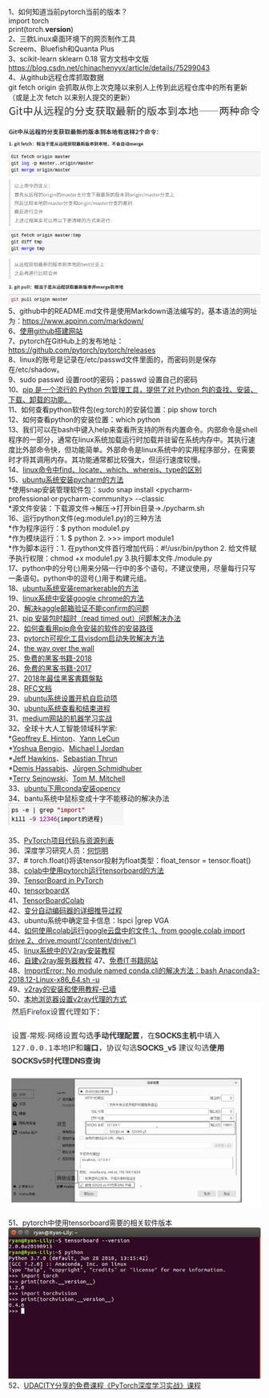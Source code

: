1、如何知道当前pytorch当前的版本？<br>
import torch<br>
print(torch.__version__)<br>
2、三款Linux桌面环境下的网页制作工具<br>
Screem、Bluefish和Quanta Plus <br>
3、scikit-learn sklearn 0.18 官方文档中文版<br>
https://blog.csdn.net/chinachenyyx/article/details/75299043<br>
4、从github远程仓库抓取数据<br>
git fetch origin 会抓取从你上次克隆以来别人上传到此远程仓库中的所有更新（或是上次 fetch 以来别人提交的更新）<br>
![fromremotetolocal](https://github.com/Ryan-Lily/python-learning-notes/blob/master/images/Fetch-and-Pull.png)<br>
5、github中的README.md文件是使用Markdown语法编写的，基本语法的网址为：https://www.appinn.com/markdown/<br>
6、[使用github搭建网站](https://blog.csdn.net/pipisorry/article/details/51707366)<br>
7、pytorch在GitHub上的发布地址：https://github.com/pytorch/pytorch/releases  
8、linux的账号是记录在/etc/passwd文件里面的，而密码则是保存在/etc/shadow。  
9、sudo passwd 设置root的密码；passwd 设置自己的密码  
10、[pip 是一个流行的 Python 包管理工具，提供了对 Python 包的查找、安装、下载、卸载的功能。](https://blog.csdn.net/liuchunming033/article/details/39578019)  
11、如何查看python软件包(eg:torch)的安装位置：pip show torch  
12、如何查看python的安装位置：which python  
13、我们可以在bash中键入help来查看所支持的所有内置命令。内部命令是shell程序的一部分，通常在linux系统加载运行时加载并驻留在系统内存中。其执行速度比外部命令快，但功能简单。外部命令是linux系统中的实用程序部分，在需要时才将其调用内存。其功能通常都比较强大，但运行速度较慢。  
14、[linux命令中find、locate、which、whereis、type的区别](https://www.cnblogs.com/jycjy/p/6940544.html)  
15、[ubuntu系统安装pycharm的方法](https://www.jetbrains.com/help/pycharm/install-and-set-up-pycharm.html#linux)  
*使用snap安装管理软件包：sudo snap install <pycharm-professional·or·pycharm-community> --classic  
*源文件安装：下载源文件->解压->打开bin目录->./pycharm.sh  
16、运行python文件(eg:module1.py)的三种方法  
*作为程序运行：$ python module1.py  
*作为模块运行：1. $ python 2. >>> import module1  
*作为脚本运行：1. 在python文件首行增加代码：#!/usr/bin/python 2. 给文件赋予执行权限：chmod +x module1.py 3.执行脚本文件./module.py  
17、python中的分号(;)用来分隔一行中的多个语句，不建议使用，尽量每行只写一条语句。python中的逗号(,)用于构建元组。  
18、[ubuntu系统安装remarkerable的方法](https://blog.csdn.net/jq_ak47/article/details/54313983)  
19、[linux系统中安装google chrome的方法](https://blog.csdn.net/cv_you/article/details/77340262)  
20、[解决kaggle邮箱验证不能confirm的问题](https://blog.csdn.net/zs15321583801/article/details/79674741)  
21、[pip 安装包时超时（read timed out）问题解决办法](https://blog.csdn.net/github_37216944/article/details/69500990)  
22、[如何查看用pip命令安装的软件的安装路径](https://blog.csdn.net/jiangmengying01/article/details/78966174/)  
23、[pytorch可视化工具visdom启动失败解决方法](https://blog.csdn.net/qq_22194315/article/details/78827185)  
24、[the way over the wall](https://briian.com/7509/)  
25、[免费的黑客书籍-2018](http://omgfoss.com/best-ethical-hacking-pdf-books-free-download/)  
26、[免费的黑客书籍-2017](https://techviral.net/best-hacking-ebooks/)  
27、[2018年最佳黑客書籍盤點](https://tdaily.news/tech/88184)  
28、[RFC文档](https://www.rfc-editor.org/)  
29、[ubuntu系统设置开机自启动项](https://www.cnblogs.com/EasonJim/p/7573292.html)  
30、[ubuntu系统查看和结束进程](https://blog.csdn.net/caomin1hao/article/details/78700282)  
31、[medium网站的机器学习实战](https://medium.com/machine-learning-in-practice)  
32、全球十大人工智能领域科学家:  
*[Geoffrey E. Hinton](http://www.cs.toronto.edu/~hinton/)、[Yann LeCun](http://yann.lecun.com/)  
*[Yoshua Bengio](http://www.iro.umontreal.ca/~bengioy/yoshua_en/index.html)、[Michael I Jordan](https://people.eecs.berkeley.edu/~jordan/)  
*[Jeff Hawkins](https://numenta.com/)、[Sebastian Thrun](http://robots.stanford.edu/)  
*[Demis Hassabis](https://deepmind.com/)、[Jürgen Schmidhuber](http://people.idsia.ch/~juergen/)  
*[Terry Sejnowski](https://www.salk.edu/scientist/terrence-sejnowski/)、[Tom M. Mitchell](http://www.cs.cmu.edu/~tom/)  
33、[ubuntu下用conda安装opencv](https://blog.csdn.net/wds2435629591/article/details/78694463)  
34、bantu系统中鼠标变成十字不能移动的解决办法  
![image](https://github.com/Ryan-Lily/python-learning-notes/blob/master/images/ubuntu%E9%BC%A0%E6%A0%87%E5%8F%98%E6%88%90%E5%8D%81%E5%AD%97%E5%BD%A2%E7%8A%B6%E6%97%A0%E6%B3%95%E7%82%B9%E5%87%BB.png)<br>    
35、[PyTorch项目代码与资源列表](http://www.sohu.com/a/164171974_741733)  
36、深度学习研究人员：[何恺明](http://kaiminghe.com/)  
37、# torch.float()将该tensor投射为float类型：float_tensor = tensor.float()  
38、[colab中使用pytorch运行tensorboard的方法](https://medium.com/looka-engineering/how-to-use-tensorboard-with-pytorch-in-google-colab-1f76a938bc34)  
39、[TensorBoard in PyTorch](https://github.com/yunjey/pytorch-tutorial/tree/master/tutorials/04-utils/tensorboard)  
40、[tensorboardX](https://github.com/lanpa/tensorboardX)  
41、[TensorBoardColab](https://github.com/taomanwai/tensorboardcolab)  
42、[变分自动编码器的详细推导过程](https://blog.csdn.net/ustbfym/article/details/78870990)  
43、ubuntu系统中确定显卡信息：lspci |grep VGA  
44、[如何使用colab运行google云盘中的文件:1、from google.colab import drive 2、drive.mount('/content/drive/')](https://medium.com/deep-learning-turkey/google-colab-free-gpu-tutorial-e113627b9f5d)  
45、[linux系统中的V2ray安装教程](https://www.v2ray.com/chapter_00/install.html)  
46、[自建v2ray服务器教程](https://gitlab.com/Alvin9999/free/wikis/%E8%87%AA%E5%BB%BAv2ray%E6%9C%8D%E5%8A%A1%E5%99%A8%E6%95%99%E7%A8%8B  )
47、[免费IT书籍网站](http://www.allitebooks.org/)  
48、[ImportError: No module named conda.cli的解决方法：bash Anaconda3-2018.12-Linux-x86_64.sh -u](https://www.wandouip.com/t5i217365/)  
49、[v2ray的安装和使用教程-已墙](https://www.v2ray.com/chapter_00/install.html)  
50、[本地浏览器设置v2ray代理的方式](https://unixetc.com/post/v2ray-client-configuration-example-in-ubuntu/)  
![image](https://github.com/Ryan-Lily/python-learning-notes/blob/master/images/%E6%9C%AC%E5%9C%B0%E6%B5%8F%E8%A7%88%E5%99%A8v2ray%E8%AE%BE%E7%BD%AE.png)<br>   
51、pytorch中使用tensorboard需要的相关软件版本  
![image](https://github.com/Ryan-Lily/python-learning-notes/blob/master/images/tensorboard%E7%9B%B8%E5%85%B3%E8%BD%AF%E4%BB%B6%E7%89%88%E6%9C%AC.png)  
52、[UDACITY分享的免费课程《PyTorch深度学习实战》课程](https://cn.udacity.com/course/deep-learning-pytorch--ud188)  
